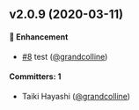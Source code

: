 
## v2.0.9 (2020-03-11)

#### :rocket: Enhancement
* [#8](https://github.com/grandcolline/changelog-test/pull/8) test ([@grandcolline](https://github.com/grandcolline))

#### Committers: 1
- Taiki Hayashi ([@grandcolline](https://github.com/grandcolline))
